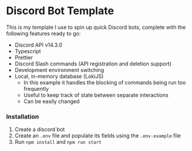 # Discord Bot Template

This is my template I use to spin up quick Discord bots, complete with the following features ready to go:

- Discord API v14.3.0
- Typescript
- Prettier
- Discord Slash commands (API registration and deletion support)
- Development environment switching
- Local, in-memory database (LokiJS)
  - In this example it handles the blocking of commands being run too frequently
  - Useful to keep track of state between separate interactions
  - Can be easily changed

### Installation

1. Create a discord bot
2. Create an `.env` file and populate its fields using the `.env.example` file
3. Run `npm install` and `npm run start`
